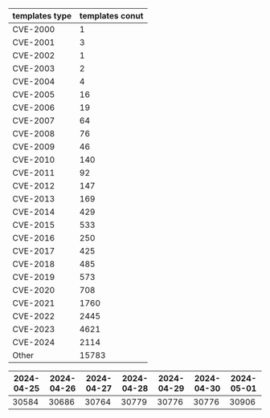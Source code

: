 | templates type | templates conut | 
| --- | --- | 
| CVE-2000 | 1 |
| CVE-2001 | 3 |
| CVE-2002 | 1 |
| CVE-2003 | 2 |
| CVE-2004 | 4 |
| CVE-2005 | 16 |
| CVE-2006 | 19 |
| CVE-2007 | 64 |
| CVE-2008 | 76 |
| CVE-2009 | 46 |
| CVE-2010 | 140 |
| CVE-2011 | 92 |
| CVE-2012 | 147 |
| CVE-2013 | 169 |
| CVE-2014 | 429 |
| CVE-2015 | 533 |
| CVE-2016 | 250 |
| CVE-2017 | 425 |
| CVE-2018 | 485 |
| CVE-2019 | 573 |
| CVE-2020 | 708 |
| CVE-2021 | 1760 |
| CVE-2022 | 2445 |
| CVE-2023 | 4621 |
| CVE-2024 | 2114 |
| Other | 15783 |


|2024-04-25 | 2024-04-26 | 2024-04-27 | 2024-04-28 | 2024-04-29 | 2024-04-30 | 2024-05-01|
|--- | ------ | ------ | ------ | ------ | ------ | ---|
|30584 | 30686 | 30764 | 30779 | 30776 | 30776 | 30906|
